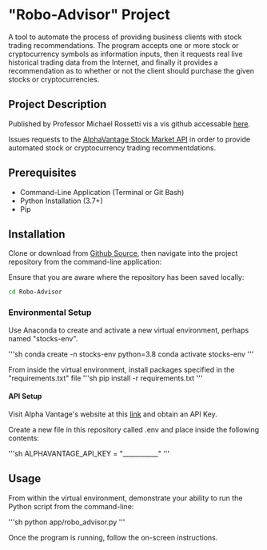 # "Robo-Advisor" Project
A tool to automate the process of providing business clients with stock trading recommendations. The program accepts one or more stock or cryptocurrency symbols as information inputs, then it requests real live historical trading data from the Internet, and finally it provides a recommendation as to whether or not the client should purchase the given stocks or cryptocurrencies.

## Project Description
Published by Professor Michael Rossetti vis a vis github accessable [here](https://github.com/prof-rossetti/intro-to-python/blob/master/projects/robo-advisor/README.md "here").

Issues requests to the [AlphaVantage Stock Market API](https://www.alphavantage.co/ "AlphaVantage Stock Market API") in order to provide automated stock or cryptocurrency trading recommentdations.


## Prerequisites
+  Command-Line Application (Terminal or Git Bash)
+  Python Installation (3.7+)
+  Pip

## Installation
Clone or download from [Github Source](https://github.com/antoniogriffith/Shopping-Cart "Github Source"), then navigate into the project repository from the command-line application:

Ensure that you are aware where the repository has been saved locally:

```sh
cd Robo-Advisor
```
### Environmental Setup

Use Anaconda to create and activate a new virtual environment, perhaps named "stocks-env". 

'''sh
conda create -n stocks-env python=3.8
conda activate stocks-env
'''

From inside the virtual environment, install packages specified in the "requirements.txt" file
'''sh
pip install -r requirements.txt
'''

#### API Setup

Visit Alpha Vantage's website at this [link](https://www.alphavantage.co/support/#api-key, "link") and obtain an API Key.

Create a new file in this repository called .env and place inside the following contents:

'''sh
ALPHAVANTAGE_API_KEY = "___________"
'''

## Usage

From within the virtual environment, demonstrate your ability to run the Python script from the command-line:

'''sh
python app/robo_advisor.py
'''

Once the program is running, follow the on-screen instructions.
